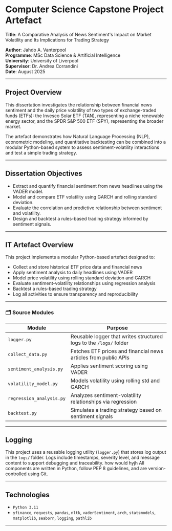 # Computer Science Capstone Project Artefact
**Title**: A Comparative Analysis of News Sentiment's Impact on Market Volatility and Its Implications for Trading Strategy

**Author**: Jahdo A. Vanterpool  
**Programme**: MSc Data Science & Artificial Intelligence  
**University**: University of Liverpool  
**Supervisor**: Dr. Andrea Corrandini  
**Date**: August 2025

---

## Project Overview

This dissertation investigates the relationship between financial news sentiment and the daily price volatility of two types of exchange-traded funds (ETFs): the Invesco Solar ETF (TAN), representing a niche renewable energy sector, and the SPDR S&P 500 ETF (SPY), representing the broader market.

The artefact demonstrates how Natural Language Processing (NLP), econometric modeling, and quantitative backtesting can be combined into a modular Python-based system to assess sentiment-volatility interactions and test a simple trading strategy.

---

## Dissertation Objectives

- Extract and quantify financial sentiment from news headlines using the VADER model.
- Model and compare ETF volatility using GARCH and rolling standard deviation.
- Evaluate the correlation and predictive relationship between sentiment and volatility.
- Design and backtest a rules-based trading strategy informed by sentiment signals.

---

## IT Artefact Overview

This project implements a modular Python-based artefact designed to:

- Collect and store historical ETF price data and financial news  
- Apply sentiment analysis to daily headlines using VADER  
- Model price volatility using rolling standard deviation and GARCH  
- Evaluate sentiment-volatility relationships using regression analysis  
- Backtest a rules-based trading strategy  
- Log all activities to ensure transparency and reproducibility  

---

### 🗂️ Source Modules

| Module                 | Purpose                                                                 |
|------------------------|-------------------------------------------------------------------------|
| `logger.py`            | Reusable logger that writes structured logs to the `/logs/` folder      |
| `collect_data.py`      | Fetches ETF prices and financial news articles from public APIs         |
| `sentiment_analysis.py`| Applies sentiment scoring using VADER                                   |
| `volatility_model.py`  | Models volatility using rolling std and GARCH                           |
| `regression_analysis.py` | Analyzes sentiment-volatility relationships via regression             |
| `backtest.py`          | Simulates a trading strategy based on sentiment signals                 |

---

## Logging
This project uses a reusable logging utility (`logger.py`) that stores log output in the `logs/` folder.
Logs include timestamps, severity level, and message content to support debugging and traceability.
how would hyjh
All components are written in Python, follow PEP 8 guidelines, and are version-controlled using Git.

---

## Technologies

- `Python 3.11`
- `yfinance`, `requests`, `pandas`, `nltk`, `vaderSentiment`, `arch`, `statsmodels`, `matplotlib`, `seaborn`, `logging`, `pathlib`

---